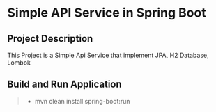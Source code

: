 # Simple API Service in Spring Boot
## Project Description
This Project is a Simple Api Service that implement JPA, H2 Database, Lombok
## Build and Run Application 
>- mvn clean install spring-boot:run

